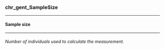 ### chr_gent_SampleSize



------
#### Sample size



------
###### Number of individuals used to calculate the measurement.